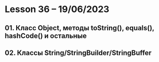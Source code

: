 # Lesson 36 – 19/06/2023

## 01. Класс Object, методы toString(), equals(), hashCode() и остальные
## 02. Классы String/StringBuilder/StringBuffer